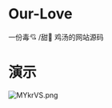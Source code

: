 # Our-Love
一份毒:cupid: /甜:sparkling_heart: 鸡汤的网站源码

# 演示

<img src="https://s2.ax1x.com/2019/11/13/MYkrVS.png" alt="MYkrVS.png" border="0" />
